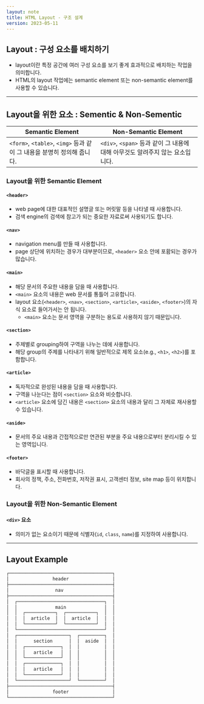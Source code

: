 ```yaml
---
layout: note
title: HTML Layout - 구조 설계
version: 2023-05-11
---
```




## Layout : 구성 요소를 배치하기

- layout이란 특정 공간에 여러 구성 요소를 보기 좋게 효과적으로 배치하는 작업을 의미합니다.
- HTML의 layout 작업에는 semantic element 또는 non-semantic element를 사용할 수 있습니다.




---




## Layout을 위한 요소 : Sementic & Non-Sementic

| Semantic Element | Non-Semantic Element |
| - | - |
| `<form>`, `<table>`, `<img>` 등과 같이 그 내용을 분명히 정의해 줍니다. | `<div>`, `<span>` 등과 같이 그 내용에 대해 아무것도 알려주지 않는 요소입니다. |


### Layout을 위한 Semantic Element

#### `<header>`

- web page에 대한 대표적인 설명글 또는 머릿말 등을 나타낼 때 사용합니다.
- 검색 engine의 검색에 참고가 되는 중요한 자료로써 사용되기도 합니다.

#### `<nav>`

- navigation menu를 만들 때 사용합니다.
- page 상단에 위치하는 경우가 대부분이므로, `<header>` 요소 안에 포홤되는 경우가 많습니다.

#### `<main>`

- 해당 문서의 주요한 내용을 담을 때 사용합니다.
- `<main>` 요소의 내용은 web 문서를 통틀어 고유합니다.
- layout 요소(`<header>`, `<nav>`, `<section>`, `<article>`, `<aside>`, `<footer>`)의 자식 요소로 들어가서는 안 됩니다.
    - `<main>` 요소는 문서 영역을 구분하는 용도로 사용하지 않기 때문입니다.

#### `<section>`

- 주제별로 grouping하여 구역을 나누는 데에 사용합니다.
- 해당 group의 주제를 나타내기 위해 일반적으로 제목 요소(e.g., `<h1>`, `<h2>`)를 포함합니다.

#### `<article>`

- 독자적으로 완성된 내용을 담을 때 사용합니다.
- 구역을 나눈다는 점이 `<section>` 요소와 비슷합니다.
- `<article>` 요소에 담긴 내용은 `<section>` 요소의 내용과 달리 그 자체로 재사용할 수 있습니다.

#### `<aside>`

- 문서의 주요 내용과 간접적으로만 연관된 부분을 주요 내용으로부터 분리시킬 수 있는 영역입니다.

#### `<footer>`

- 바닥글을 표시할 때 사용합니다.
- 회사의 정책, 주소, 전화번호, 저작권 표시, 고객센터 정보, site map 등이 위치합니다.


### Layout을 위한 Non-Semantic Element

#### `<div>` 요소

- 의미가 없는 요소이기 때문에 식별자(`id`, `class`, `name`)를 지정하여 사용합니다.




---




## Layout Example

```txt
┌──────────────────────────────────────┐
│                header                │
├──────────────────────────────────────┤
│                 nav                  │
├──────────────────────────────────────┤
│  ┌────────────────────────────────┐  │
│  │              main              │  │
│  │  ┌───────────┐  ┌───────────┐  │  │
│  │  │  article  │  │  article  │  │  │
│  │  └───────────┘  └───────────┘  │  │
│  └────────────────────────────────┘  │
│  ┌───────────────────┐  ┌─────────┐  │
│  │      section      │  │  aside  │  │
│  │  ┌─────────────┐  │  │         │  │
│  │  │   article   │  │  │         │  │
│  │  └─────────────┘  │  │         │  │
│  │  ┌─────────────┐  │  │         │  │
│  │  │   article   │  │  │         │  │
│  │  └─────────────┘  │  │         │  │
│  └───────────────────┘  └─────────┘  │
├──────────────────────────────────────┤
│                footer                │
└──────────────────────────────────────┘
```
